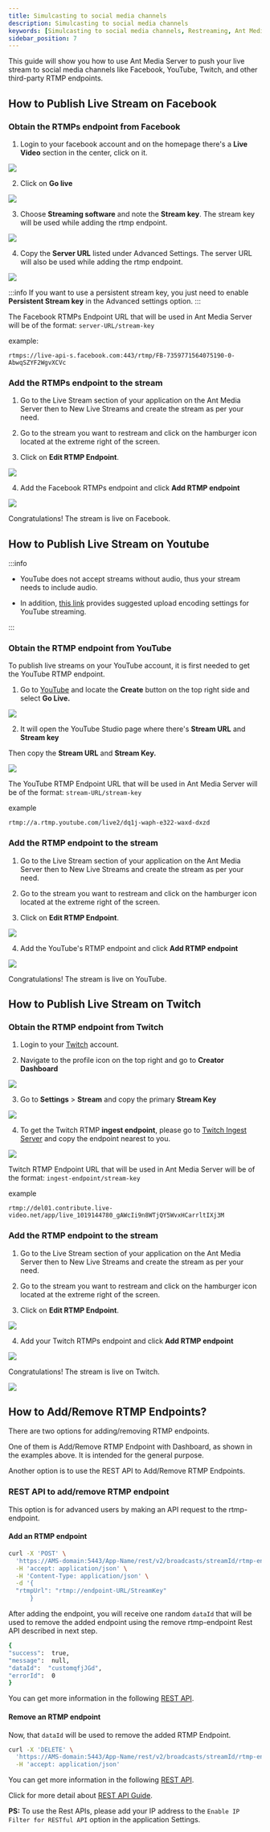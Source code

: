 ```yaml
---
title: Simulcasting to social media channels
description: Simulcasting to social media channels
keywords: [Simulcasting to social media channels, Restreaming, Ant Media Server Documentation, Ant Media Server Tutorials]
sidebar_position: 7
---
```


This guide will show you how to use Ant Media Server to push your live stream to social media channels like Facebook, YouTube, Twitch, and other third-party RTMP endpoints.

## How to Publish Live Stream on Facebook

### Obtain the RTMPs endpoint from Facebook
1. Login to your facebook account and on the homepage there's a **Live Video** section in the center, click on it.

![](@site/static/img/publish-live-stream/simulcasting/live-video.png)

2. Click on **Go live**

![](@site/static/img/publish-live-stream/simulcasting/go-live.png)

3. Choose **Streaming software** and note the **Stream key**. The stream key will be used while adding the rtmp endpoint.

![](@site/static/img/publish-live-stream/simulcasting/streaming-software.png)

4. Copy the **Server URL** listed under Advanced Settings. The server URL will also be used while adding the rtmp endpoint.

![](@site/static/img/publish-live-stream/simulcasting/server-url.png)

:::info
If you want to use a persistent stream key, you just need to enable **Persistent Stream key** in the Advanced settings option.
:::

The Facebook RTMPs Endpoint URL that will be used in Ant Media Server will be of the format: ```server-URL/stream-key```

example:

```
rtmps://live-api-s.facebook.com:443/rtmp/FB-7359771564075190-0-AbwqSZYF2WgvXCVc
```

### Add the RTMPs endpoint to the stream

1. Go to the Live Stream section of your application on the Ant Media Server then to New Live Streams and create the stream as per your need.

2. Go to the stream you want to restream and click on the hamburger icon located at the extreme right of the screen.

3. Click on **Edit RTMP Endpoint**.

![](@site/static/img/publish-live-stream/simulcasting/edit-endpoint.png)

4. Add the Facebook RTMPs endpoint and click **Add RTMP endpoint**

![](@site/static/img/publish-live-stream/simulcasting/add-endpoint.png)

Congratulations! The stream is live on Facebook.

## How to Publish Live Stream on Youtube

:::info

- YouTube does not accept streams without audio, thus your stream needs to include audio.

- In addition, [this link](https://support.google.com/youtube/answer/1722171?hl=en#zippy=) provides suggested upload encoding settings for YouTube streaming.

:::

### Obtain the RTMP endpoint from YouTube

To publish live streams on your YouTube account, it is first needed to get the YouTube RTMP endpoint.

1. Go to [YouTube](https://www.youtube.com/) and locate the **Create** button on the top right side and select **Go Live.**

![](@site/static/img/image-1645118331005.png)

2. It will open the YouTube Studio page where there's **Stream URL** and **Stream key**

Then copy the **Stream URL** and **Stream Key.**

![](@site/static/img/youtube-studio-stream-url-stream-key.png)

The YouTube RTMP Endpoint URL that will be used in Ant Media Server will be of the format: ```stream-URL/stream-key```

example

```
rtmp://a.rtmp.youtube.com/live2/dq1j-waph-e322-waxd-dxzd
```
### Add the RTMP endpoint to the stream

1. Go to the Live Stream section of your application on the Ant Media Server then to New Live Streams and create the stream as per your need.

2. Go to the stream you want to restream and click on the hamburger icon located at the extreme right of the screen.

3. Click on **Edit RTMP Endpoint**.

![](@site/static/img/publish-live-stream/simulcasting/edit-endpoint.png)

4. Add the YouTube's RTMP endpoint and click **Add RTMP endpoint**

![](@site/static/img/publish-live-stream/simulcasting/add-youtube-endpoint.png)

Congratulations! The stream is live on YouTube.

## How to Publish Live Stream on Twitch

### Obtain the RTMP endpoint from Twitch

1. Login to your [Twitch](https://www.twitch.tv/) account.

2. Navigate to the profile icon on the top right and go to **Creator Dashboard**

![](@site/static/img/publish-live-stream/simulcasting/twitch-account.png)

3. Go to **Settings** > **Stream** and copy the primary **Stream Key**

![](@site/static/img/publish-live-stream/simulcasting/stream-key.png)

4. To get the Twitch RTMP **ingest endpoint**, please go to [Twitch Ingest Server](https://help.twitch.tv/s/twitch-ingest-recommendation?language=en_US) and copy the endpoint nearest to you.

![](@site/static/img/publish-live-stream/simulcasting/twitch-ingest.png)

Twitch RTMP Endpoint URL that will be used in Ant Media Server will be of the format: ```ingest-endpoint/stream-key```

example

```
rtmp://del01.contribute.live-video.net/app/live_1019144780_gAWcIi9n8WTjQY5WvxHCarrltIXj3M
```

### Add the RTMP endpoint to the stream

1. Go to the Live Stream section of your application on the Ant Media Server then to New Live Streams and create the stream as per your need.

2. Go to the stream you want to restream and click on the hamburger icon located at the extreme right of the screen.

3. Click on **Edit RTMP Endpoint**.

![](@site/static/img/publish-live-stream/simulcasting/edit-endpoint.png)

4. Add your Twitch RTMPs endpoint and click **Add RTMP endpoint**

![](@site/static/img/publish-live-stream/simulcasting/twitch-endpoint.png)

Congratulations! The stream is live on Twitch.

![](@site/static/img/publish-live-stream/simulcasting/twitch-live.png)

## How to Add/Remove RTMP Endpoints?

There are two options for adding/removing RTMP endpoints.

One of them is Add/Remove RTMP Endpoint with Dashboard, as shown in the examples above. It is intended for the general purpose.

Another option is to use the REST API to Add/Remove RTMP Endpoints.

### REST API to add/remove RTMP endpoint

This option is for advanced users by making an API request to the rtmp-endpoint.

#### Add an RTMP endpoint

```bash
curl -X 'POST' \
  'https://AMS-domain:5443/App-Name/rest/v2/broadcasts/streamId/rtmp-endpoint' \
  -H 'accept: application/json' \
  -H 'Content-Type: application/json' \
  -d '{
  "rtmpUrl": "rtmp://endpoint-URL/StreamKey"
      }
```
After adding the endpoint, you will receive one random ```dataId``` that will be used to remove the added endpoint using the remove rtmp-endpoint Rest API described in next step.

```bash
{
"success":  true,
"message":  null,
"dataId":  "customqfjJGd",
"errorId":  0
} 
```
You can get more information in the following [REST API](https://antmedia.io/rest/#/BroadcastRestService/addEndpointV3).

#### Remove an RTMP endpoint

Now, that ```dataId``` will be used to remove the added RTMP Endpoint.
```bash
curl -X 'DELETE' \
  'https://AMS-domain:5443/App-Name/rest/v2/broadcasts/streamId/rtmp-endpoint?endpointServiceId=dataId-from-add-endpoint-response' \
  -H 'accept: application/json'
```

You can get more information in the following [REST API](https://antmedia.io/rest/#/BroadcastRestService/removeEndpointV2).


Click for more detail about [REST API Guide](https://antmedia.io/docs/category/rest-api-guide/).

**PS:** To use the Rest APIs, please add your IP address to the ```Enable IP Filter for RESTful API``` option in the application Settings.
